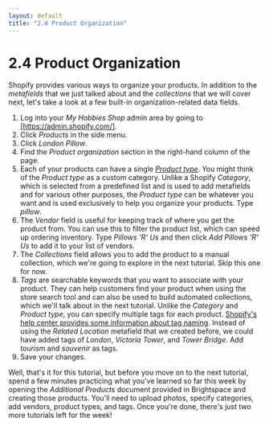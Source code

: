 ```yaml
---
layout: default
title: "2.4 Product Organization"
---
```


# 2.4 Product Organization

Shopify provides various ways to organize your products. In addition to the _metafields_ that we just talked about and the _collections_ that we will cover next, let's take a look at a few built-in organization-related data fields.

1. Log into your _My Hobbies Shop_ admin area by going to [https://admin.shopify.com/].
2. Click _Products_ in the side menu.
3. Click _London Pillow_.
4. Find the _Product organization_ section in the right-hand column of the page.
5. Each of your products can have a single _[Product type](https://help.shopify.com/en/manual/products/details/product-type)_. You might think of the _Product type_ as a custom category. Unlike a Shopify _Category_, which is selected from a predefined list and is used to add metafields and for various other purposes, the _Product type_ can be whatever you want and is used exclusively to help you organize your products. Type _pillow_.
6. The _Vendor_ field is useful for keeping track of where you get the product from. You can use this to filter the product list, which can speed up ordering inventory. Type _Pillows 'R' Us_ and then click _Add Pillows 'R' Us_ to add it to your list of vendors.
7. The _Collections_ field allows you to add the product to a manual collection, which we're going to explore in the next tutorial. Skip this one for now.
8. _Tags_ are searchable keywords that you want to associate with your product. They can help customers find your product when using the store search tool and can also be used to build automated collections, which we'll talk about in the next tutorial. Unlike the _Category_ and _Product type_, you can specify multiple tags for each product. [Shopify's help center provides some information about tag naming](https://help.shopify.com/en/manual/products/details/tags). Instead of using the _Related Location_ metafield that we created before, we could have added tags of _London_, _Victoria Tower_, and _Tower Bridge_. Add _tourism_ and _souvenir_ as tags.
9. Save your changes.

Well, that's it for this tutorial, but before you move on to the next tutorial, spend a few minutes practicing what you've learned so far this week by opening the _Additional Products_ document provided in Brightspace and creating those products. You'll need to upload photos, specify categories, add vendors, product types, and tags. Once you're done, there's just two more tutorials left for the week!
